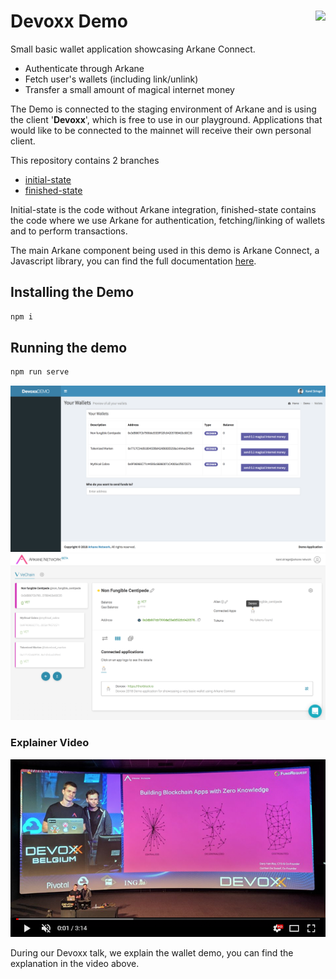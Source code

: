 # Devoxx Demo <img align="right" src="https://github.com/ArkaneNetwork.png?size=30" />

Small basic wallet application showcasing Arkane Connect.

* Authenticate through Arkane
* Fetch user's wallets (including link/unlink)
* Transfer a small amount of magical internet money

The Demo is connected to the staging environment of Arkane and is using the client '**Devoxx**', which is free to use in our playground. Applications that would like to be connected to the mainnet will receive their own personal client.

This repository contains 2 branches 
* [initial-state](https://github.com/ArkaneNetwork/DevoxxDemo/tree/initial-state)
* [finished-state](https://github.com/ArkaneNetwork/DevoxxDemo/tree/finished-state)

Initial-state is the code without Arkane integration, finished-state contains the code where we use Arkane for authentication, fetching/linking of wallets and to perform transactions.

The main Arkane component being used in this demo is Arkane Connect, a Javascript library, you can find the full documentation [here](https://www.npmjs.com/package/@arkane-network/arkane-connect).

## Installing the Demo

```bash
npm i
```

## Running the demo

```bash
npm run serve
```

![Demo app screenshot](https://github.com/ArkaneNetwork/DevoxxDemo/raw/initial-state/README/screen_demo2.png "Demo app screenshot")
![Demo Arkane screenshot](https://github.com/ArkaneNetwork/DevoxxDemo/raw/initial-state/README/screen_demo_arkane.png "Demo Arkane screenshot")

### Explainer Video
[![Watch the video](https://github.com/ArkaneNetwork/DevoxxDemo/raw/initial-state/README/video.png)](https://www.youtube.com/embed/Xu-ofgrwKLw?autoplay=1&start=2040)

During our Devoxx talk, we explain the wallet demo, you can find the explanation in the video above.






